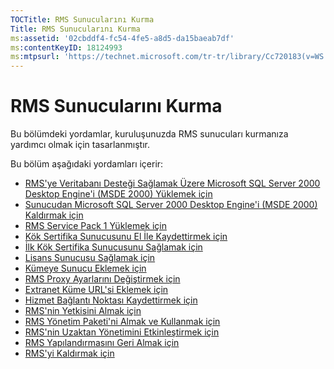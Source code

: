 ```yaml
---
TOCTitle: RMS Sunucularını Kurma
Title: RMS Sunucularını Kurma
ms:assetid: '02cbddf4-fc54-4fe5-a8d5-da15baeab7df'
ms:contentKeyID: 18124993
ms:mtpsurl: 'https://technet.microsoft.com/tr-tr/library/Cc720183(v=WS.10)'
---
```


RMS Sunucularını Kurma
======================

Bu bölümdeki yordamlar, kuruluşunuzda RMS sunucuları kurmanıza yardımcı olmak için tasarlanmıştır.

Bu bölüm aşağıdaki yordamları içerir:

-   [RMS'ye Veritabanı Desteği Sağlamak Üzere Microsoft SQL Server 2000 Desktop Engine'i (MSDE 2000) Yüklemek için](https://technet.microsoft.com/c9b9cd08-98c4-424f-b3fc-d685f57c002e)
-   [Sunucudan Microsoft SQL Server 2000 Desktop Engine'i (MSDE 2000) Kaldırmak için](https://technet.microsoft.com/1864fa81-3298-4e34-a061-9f81b28d8284)
-   [RMS Service Pack 1 Yüklemek için](https://technet.microsoft.com/dab20175-a690-43f8-b943-768d289daa0d)
-   [Kök Sertifika Sunucusunu El İle Kaydettirmek için](https://technet.microsoft.com/aecdebb5-b28b-4b58-937a-392bb6ce9643)
-   [İlk Kök Sertifika Sunucusunu Sağlamak için](https://technet.microsoft.com/debc42f3-74ff-4c99-b7a4-4921fccdabc2)
-   [Lisans Sunucusu Sağlamak için](https://technet.microsoft.com/4d67b898-0ba9-4eef-ab7d-ee0ca55a688e)
-   [Kümeye Sunucu Eklemek için](https://technet.microsoft.com/db635238-5528-4bec-9cc6-8244e2b3d733)
-   [RMS Proxy Ayarlarını Değiştirmek için](https://technet.microsoft.com/8f50bd4d-26b1-4996-b361-722ee21607f3)
-   [Extranet Küme URL'si Eklemek için](https://technet.microsoft.com/12c83186-ce9e-4100-bbd1-d87a885331c7)
-   [Hizmet Bağlantı Noktası Kaydettirmek için](https://technet.microsoft.com/630cc3c3-9ed9-4423-8874-cbaceb43b353)
-   [RMS'nin Yetkisini Almak için](https://technet.microsoft.com/8b563c25-17cd-4b9b-ae42-695497ab6439)
-   [RMS Yönetim Paketi'ni Almak ve Kullanmak için](https://technet.microsoft.com/d9a73ef0-2f81-48c2-97cc-deb7bf477389)
-   [RMS'nin Uzaktan Yönetimini Etkinleştirmek için](https://technet.microsoft.com/00f17054-5f5d-47e2-89c1-7a593b930bb3)
-   [RMS Yapılandırmasını Geri Almak için](https://technet.microsoft.com/9fa63daa-5fb9-4afd-8371-b38248619857)
-   [RMS'yi Kaldırmak için](https://technet.microsoft.com/885e3b4f-ea32-466f-9f7f-d8440b0f7c28)
